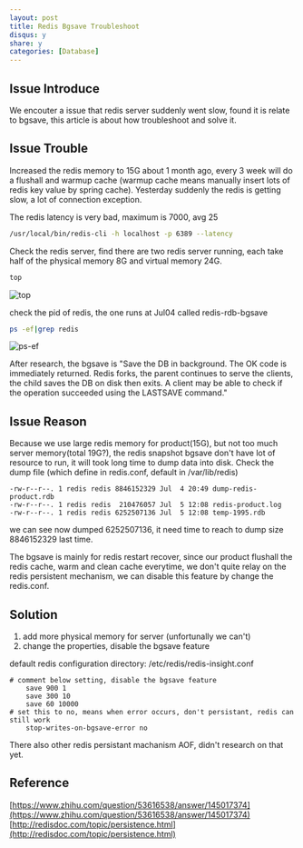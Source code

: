 ```yaml
---
layout: post
title: Redis Bgsave Troubleshoot
disqus: y
share: y
categories: [Database]
---
```


Issue Introduce
-------------------------
We encouter a issue that redis server suddenly went slow, found it is relate to bgsave, this article is about how troubleshoot and solve it. 

Issue Trouble
-------------------------
Increased the redis memory to 15G about 1 month ago, every 3 week will do a flushall and warmup cache (warmup cache means manually insert lots of redis key value by spring cache). Yesterday suddenly the redis is getting slow, a lot of connection exception. 

The redis latency is very bad, maximum is 7000, avg 25
```bash
/usr/local/bin/redis-cli -h localhost -p 6389 --latency
```

Check the redis server, find there are two redis server running, each take half of the physical memory 8G and virtual memory 24G.
```bash
top
```
![top](https://raw.githubusercontent.com/ycj28c/ycj28c.github.io/master/images/posts/redisbgsavetroubleshoot/1.png)

check the pid of redis, the one runs at Jul04 called redis-rdb-bgsave
```bash
ps -ef|grep redis
```
![ps-ef](https://raw.githubusercontent.com/ycj28c/ycj28c.github.io/master/images/posts/redisbgsavetroubleshoot/2.png)

After research, the bgsave is "Save the DB in background. The OK code is immediately returned. Redis forks, the parent continues to serve the clients, the child saves the DB on disk then exits. A client may be able to check if the operation succeeded using the LASTSAVE command."

Issue Reason
-------------------------
Because we use large redis memory for product(15G), but not too much server memory(total 19G?), the redis snapshot bgsave don't have lot of resource to run, it will took long time to dump data into disk.
Check the dump file (which define in redis.conf, default in /var/lib/redis)
```
-rw-r--r--. 1 redis redis 8846152329 Jul  4 20:49 dump-redis-product.rdb
-rw-r--r--. 1 redis redis  210476057 Jul  5 12:08 redis-product.log
-rw-r--r--. 1 redis redis 6252507136 Jul  5 12:08 temp-1995.rdb
```
we can see now dumped 6252507136, it need time to reach to dump size 8846152329 last time.

The bgsave is mainly for redis restart recover, since our product flushall the redis cache, warm and clean cache everytime, we don't quite relay on the redis persistent mechanism, we can disable this feature by change the redis.conf.

Solution
-------------------------
1. add more physical memory for server (unfortunally we can't)
2. change the properties, disable the bgsave feature

default redis configuration directory: /etc/redis/redis-insight.conf
```
# comment below setting, disable the bgsave feature
    save 900 1
    save 300 10
    save 60 10000
# set this to no, means when error occurs, don't persistant, redis can still work
    stop-writes-on-bgsave-error no
```

There also other redis persistant machanism AOF, didn't research on that yet.  

Reference
-------------------------
[https://www.zhihu.com/question/53616538/answer/145017374](https://www.zhihu.com/question/53616538/answer/145017374)
[http://redisdoc.com/topic/persistence.html](http://redisdoc.com/topic/persistence.html)
